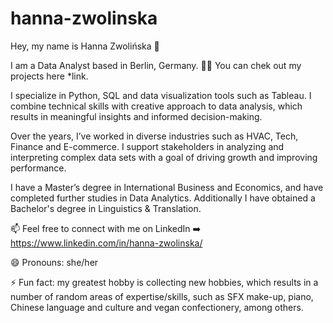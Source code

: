 # hanna-zwolinska

Hey, my name is Hanna Zwolińska 👋

I am a Data Analyst based in Berlin, Germany. 
👨‍🎨 You can chek out my projects here *link.

I specialize in Python, SQL and data visualization tools such as Tableau.
I combine technical skills with creative approach to data analysis, which results in meaningful insights and informed decision-making. 

Over the years, I’ve worked in diverse industries such as HVAC, Tech, Finance and E-commerce. I support stakeholders in analyzing and interpreting complex data sets with a goal of driving growth and improving performance. 


I have a Master’s degree in International Business and Economics, and have completed further studies in Data Analytics. 
Additionally I have obtained a Bachelor's degree in Linguistics & Translation.

📫 Feel free to connect with me on LinkedIn ➡️ https://www.linkedin.com/in/hanna-zwolinska/

😄 Pronouns: she/her

⚡ Fun fact: my greatest hobby is collecting new hobbies, which results in a number of random areas of expertise/skills, such as SFX make-up, piano, Chinese language and culture and vegan confectionery, among others.
